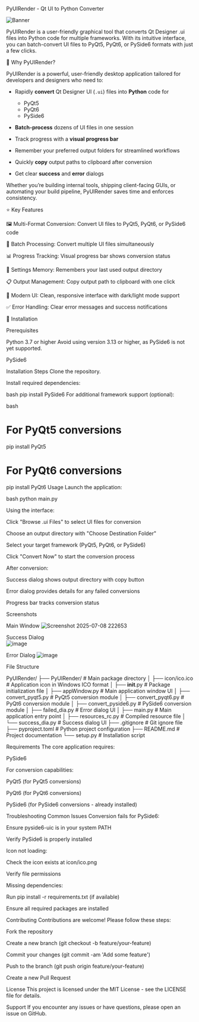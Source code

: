 PyUIRender - Qt UI to Python Converter

![Banner](https://github.com/user-attachments/assets/3824219b-61a9-438e-af33-1dd02fe7e682)



PyUIRender is a user-friendly graphical tool that converts Qt Designer .ui files into Python code for multiple frameworks. With its intuitive interface, you can batch-convert UI files to PyQt5, PyQt6, or PySide6 formats with just a few clicks.

🚀 Why PyUIRender?

PyUIRender is a powerful, user-friendly desktop application tailored for developers and designers who need to:

- Rapidly **convert** Qt Designer UI (`.ui`) files into **Python** code for  
  - PyQt5  
  - PyQt6  
  - PySide6  

- **Batch-process** dozens of UI files in one session  
- Track progress with a **visual progress bar**  
- Remember your preferred output folders for streamlined workflows  
- Quickly **copy** output paths to clipboard after conversion  
- Get clear **success** and **error** dialogs  

Whether you’re building internal tools, shipping client-facing GUIs, or automating your build pipeline, PyUIRender saves time and enforces consistency.

⭐ Key Features

🖼️ Multi-Format Conversion: Convert UI files to PyQt5, PyQt6, or PySide6 code

📁 Batch Processing: Convert multiple UI files simultaneously

📊 Progress Tracking: Visual progress bar shows conversion status

💾 Settings Memory: Remembers your last used output directory

📋 Output Management: Copy output path to clipboard with one click

🎨 Modern UI: Clean, responsive interface with dark/light mode support

✅ Error Handling: Clear error messages and success notifications


🎯 Installation

Prerequisites

Python 3.7 or higher
Avoid using version 3.13 or higher, as PySide6 is not yet supported.

PySide6

Installation Steps
Clone the repository.


Install required dependencies:

bash
pip install PySide6
For additional framework support (optional):

bash
# For PyQt5 conversions
pip install PyQt5

# For PyQt6 conversions
pip install PyQt6
Usage
Launch the application:

bash
python main.py


Using the interface:

Click "Browse .ui Files" to select UI files for conversion

Choose an output directory with "Choose Destination Folder"

Select your target framework (PyQt5, PyQt6, or PySide6)

Click "Convert Now" to start the conversion process

After conversion:

Success dialog shows output directory with copy button

Error dialog provides details for any failed conversions

Progress bar tracks conversion status


Screenshots

Main Window	
![Screenshot 2025-07-08 222653](https://github.com/user-attachments/assets/37a95164-c079-44b9-95c5-276d9a70819d)

Success Dialog	
![image](https://github.com/user-attachments/assets/6faa2689-f15e-44e1-8af6-fae3595a4991)

Error Dialog
![image](https://github.com/user-attachments/assets/38e0ecee-9c96-49ec-81b8-aa080c3983a5)


File Structure

PyUIRender/
├── PyUIRender/                   # Main package directory
│   ├── icon/ico.ico              # Application icon in Windows ICO format
│   ├── __init__.py               # Package initialization file
│   ├── appWindow.py              # Main application window UI 
│   ├── convert_pyqt5.py          # PyQt5 conversion module
│   ├── convert_pyqt6.py          # PyQt6 conversion module
│   ├── convert_pyside6.py        # PySide6 conversion module
│   ├── failed_dia.py             # Error dialog UI 
│   ├── main.py                   # Main application entry point 
│   ├── resources_rc.py           # Compiled resource file 
│   └── success_dia.py            # Success dialog UI 
├── .gitignore                    # Git ignore file
├── pyproject.toml                # Python project configuration
├── README.md                     # Project documentation
└── setup.py                      # Installation script


Requirements
The core application requires:

PySide6

For conversion capabilities:

PyQt5 (for PyQt5 conversions)

PyQt6 (for PyQt6 conversions)

PySide6 (for PySide6 conversions - already installed)

Troubleshooting
Common Issues
Conversion fails for PySide6:

Ensure pyside6-uic is in your system PATH

Verify PySide6 is properly installed

Icon not loading:

Check the icon exists at icon/ico.png

Verify file permissions

Missing dependencies:

Run pip install -r requirements.txt (if available)

Ensure all required packages are installed

Contributing
Contributions are welcome! Please follow these steps:

Fork the repository

Create a new branch (git checkout -b feature/your-feature)

Commit your changes (git commit -am 'Add some feature')

Push to the branch (git push origin feature/your-feature)

Create a new Pull Request

License
This project is licensed under the MIT License - see the LICENSE file for details.

Support
If you encounter any issues or have questions, please open an issue on GitHub.
